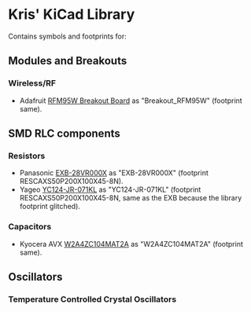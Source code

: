 # Kris' KiCad Library

Contains symbols and footprints for:

## Modules and Breakouts
### Wireless/RF
- Adafruit [RFM95W Breakout Board](https://adafruit.com/product/3072) as "Breakout_RFM95W" (footprint same).

## SMD RLC components
### Resistors
- Panasonic [EXB-28VR000X](https://www.digikey.com/en/products/detail/panasonic-electronic-components/EXB-28VR000X/417360) as "EXB-28VR000X" (footprint RESCAXS50P200X100X45-8N).
- Yageo [YC124-JR-071KL](https://www.digikey.com/en/products/detail/yageo/YC124-JR-071KL/1004996) as "YC124-JR-071KL" (footprint RESCAXS50P200X100X45-8N, same as the EXB because the library footprint glitched).

### Capacitors
- Kyocera AVX [W2A4ZC104MAT2A](https://www.digikey.com/en/products/detail/kyocera-avx/W2A4ZC104MAT2A/776804) as "W2A4ZC104MAT2A" (footprint same).

## Oscillators
### Temperature Controlled Crystal Oscillators
